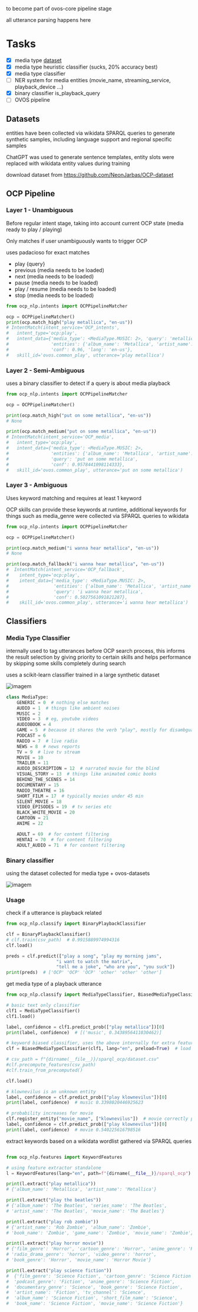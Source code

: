 to become part of ovos-core pipeline stage

all utterance parsing happens here

# Tasks

- [x] media type [dataset](https://github.com/NeonJarbas/OCP-dataset)
- [x] media type heuristic classifier (sucks, 20% accuracy best)
- [x] media type classifier
- [ ] NER system for media entities  (movie_name, streaming_service, playback_device ...)
- [x] binary classifier is_playback_query
- [ ] OVOS pipeline

## Datasets

entities have been collected via wikidata SPARQL queries to generate synthetic samples, including language support and regional specific samples

ChatGPT was used to generate sentence templates, entity slots were replaced with wikidata entity values during training

download dataset from https://github.com/NeonJarbas/OCP-dataset

## OCP Pipeline

### Layer 1 - Unambiguous

Before regular intent stage, taking into account current OCP state  (media ready to play / playing)

Only matches if user unambiguously wants to trigger OCP

uses padacioso for exact matches

- play {query}
- previous  (media needs to be loaded)
- next  (media needs to be loaded)
- pause  (media needs to be loaded)
- play / resume (media needs to be loaded)
- stop (media needs to be loaded)

```python
from ocp_nlp.intents import OCPPipelineMatcher

ocp = OCPPipelineMatcher()
print(ocp.match_high("play metallica", "en-us"))
# IntentMatch(intent_service='OCP_intents',
#   intent_type='ocp:play',
#   intent_data={'media_type': <MediaType.MUSIC: 2>, 'query': 'metallica',
#                'entities': {'album_name': 'Metallica', 'artist_name': 'Metallica'},
#                'conf': 0.96, 'lang': 'en-us'},
#   skill_id='ovos.common_play', utterance='play metallica')

```

### Layer 2 - Semi-Ambiguous

uses a binary classifier to detect if a query is about media playback

```python
from ocp_nlp.intents import OCPPipelineMatcher

ocp = OCPPipelineMatcher()

print(ocp.match_high("put on some metallica", "en-us"))
# None

print(ocp.match_medium("put on some metallica", "en-us"))
# IntentMatch(intent_service='OCP_media',
#   intent_type='ocp:play',
#   intent_data={'media_type': <MediaType.MUSIC: 2>,
#                'entities': {'album_name': 'Metallica', 'artist_name': 'Metallica', 'movie_name': 'Some'},
#                'query': 'put on some metallica',
#                'conf': 0.9578441098114333},
#   skill_id='ovos.common_play', utterance='put on some metallica')
```

### Layer 3 - Ambiguous

Uses keyword matching and requires at least 1 keyword

OCP skills can provide these keywords at runtime, additional keywords for things such as media_genre were collected via SPARQL queries to wikidata

```python
from ocp_nlp.intents import OCPPipelineMatcher

ocp = OCPPipelineMatcher()

print(ocp.match_medium("i wanna hear metallica", "en-us"))
# None

print(ocp.match_fallback("i wanna hear metallica", "en-us"))
#  IntentMatch(intent_service='OCP_fallback',
#    intent_type='ocp:play',
#    intent_data={'media_type': <MediaType.MUSIC: 2>,
#                 'entities': {'album_name': 'Metallica', 'artist_name': 'Metallica'},
#                 'query': 'i wanna hear metallica',
#                 'conf': 0.5027561091821287},
#    skill_id='ovos.common_play', utterance='i wanna hear metallica')

```

## Classifiers

### Media Type Classifier

internally used to tag utterances before OCP search process, this informs the result selection by giving priority to certain skills and helps performance by skipping some skills completely during search

uses a scikit-learn classifier trained in a large synthetic dataset

![imagem](https://github.com/NeonJarbas/ocp-nlp/assets/59943014/4cdb440d-4673-4972-8691-4c3c489ff4e8)

```python
class MediaType:
    GENERIC = 0  # nothing else matches
    AUDIO = 1  # things like ambient noises
    MUSIC = 2
    VIDEO = 3  # eg, youtube videos
    AUDIOBOOK = 4
    GAME = 5  # because it shares the verb "play", mostly for disambguation
    PODCAST = 6
    RADIO = 7  # live radio
    NEWS = 8  # news reports
    TV = 9  # live tv stream
    MOVIE = 10
    TRAILER = 11
    AUDIO_DESCRIPTION = 12  # narrated movie for the blind
    VISUAL_STORY = 13  # things like animated comic books
    BEHIND_THE_SCENES = 14
    DOCUMENTARY = 15
    RADIO_THEATRE = 16
    SHORT_FILM = 17  # typically movies under 45 min
    SILENT_MOVIE = 18
    VIDEO_EPISODES = 19  # tv series etc
    BLACK_WHITE_MOVIE = 20
    CARTOON = 21
    ANIME = 22

    ADULT = 69  # for content filtering
    HENTAI = 70  # for content filtering
    ADULT_AUDIO = 71  # for content filtering
```

### Binary classifier

using the dataset collected for media type + ovos-datasets

![imagem](https://github.com/NeonJarbas/ocp-nlp/assets/59943014/bf9b796e-dc57-4320-a472-5b859b9dfcaf)

### Usage

check if a utterance is playback related

```python
from ocp_nlp.classify import BinaryPlaybackClassifier

clf = BinaryPlaybackClassifier()
# clf.train(csv_path)  # 0.9915889974994316
clf.load()

preds = clf.predict(["play a song", "play my morning jams",
                   "i want to watch the matrix",
                   "tell me a joke", "who are you", "you suck"])
print(preds)  # ['OCP' 'OCP' 'OCP' 'other' 'other' 'other']
```

get media type of a playback utterance
```python
from ocp_nlp.classify import MediaTypeClassifier, BiasedMediaTypeClassifier

# basic text only classifier
clf1 = MediaTypeClassifier()
clf1.load()

label, confidence = clf1.predict_prob(["play metallica"])[0]
print(label, confidence)  # [('music', 0.3438956411030462)]

# keyword biased classifier, uses the above internally for extra features
clf = BiasedMediaTypeClassifier(clf1, lang="en", preload=True)  # load entities database

# csv_path = f"{dirname(__file__)}/sparql_ocp/dataset.csv"
#clf.precompute_features(csv_path)
#clf.train_from_precomputed()

clf.load()

# klownevilus is an unknown entity
label, confidence = clf.predict_prob(["play klownevilus"])[0]
print(label, confidence)  # music 0.3398020446925623

# probability increases for movie
clf.register_entity("movie_name", ["klownevilus"])  # movie correctly predicted now
label, confidence = clf.predict_prob(["play klownevilus"])[0]
print(label, confidence)  # movie 0.540225616798516

```

extract keywords based on a wikidata wordlist gathered via SPARQL queries
```python

from ocp_nlp.features import KeywordFeatures

# using feature extractor standalone
l = KeywordFeatures(lang="en", path=f"{dirname(__file__)}/sparql_ocp")

print(l.extract("play metallica"))
# {'album_name': 'Metallica', 'artist_name': 'Metallica'}

print(l.extract("play the beatles"))
# {'album_name': 'The Beatles', 'series_name': 'The Beatles',
# 'artist_name': 'The Beatles', 'movie_name': 'The Beatles'}

print(l.extract("play rob zombie"))
# {'artist_name': 'Rob Zombie', 'album_name': 'Zombie',
# 'book_name': 'Zombie', 'game_name': 'Zombie', 'movie_name': 'Zombie'}

print(l.extract("play horror movie"))
# {'film_genre': 'Horror', 'cartoon_genre': 'Horror', 'anime_genre': 'Horror',
# 'radio_drama_genre': 'horror', 'video_genre': 'horror',
# 'book_genre': 'Horror', 'movie_name': 'Horror Movie'}

print(l.extract("play science fiction"))
#  {'film_genre': 'Science Fiction', 'cartoon_genre': 'Science Fiction',
#  'podcast_genre': 'Fiction', 'anime_genre': 'Science Fiction',
#  'documentary_genre': 'Science', 'book_genre': 'Science Fiction',
#  'artist_name': 'Fiction', 'tv_channel': 'Science',
#  'album_name': 'Science Fiction', 'short_film_name': 'Science',
#  'book_name': 'Science Fiction', 'movie_name': 'Science Fiction'}

```
